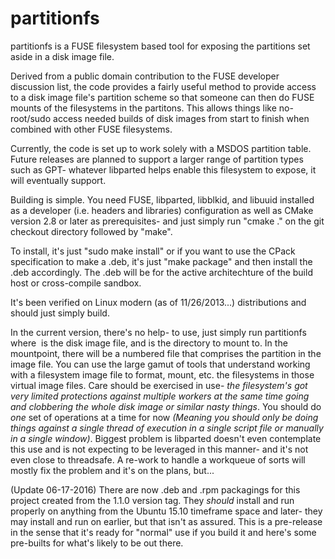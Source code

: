 partitionfs
===========

partitionfs is a FUSE filesystem based tool for exposing the partitions set aside in a disk image file.

Derived from a public domain contribution to the FUSE developer discussion list, the code provides a
fairly useful method to provide access to a disk image file's partition scheme so that someone can then
do FUSE mounts of the filesystems in the partitons.  This allows things like no-root/sudo access 
needed builds of disk images from start to finish when combined with other FUSE filesystems.  

Currently, the code is set up to work solely with a MSDOS partition table.  Future releases are planned
to support a larger range of partition types such as GPT- whatever libparted helps enable this filesystem
to expose, it will eventually support.

Building is simple.  You need FUSE, libparted, libblkid, and libuuid installed as a developer (i.e. 
headers and libraries) configuration as well as CMake version 2.8 or later as prerequisites- and just 
simply run "cmake ." on the git checkout directory followed by "make".

To install, it's just "sudo make install" or if you want to use the CPack specification to make a
.deb, it's just "make package" and then install the .deb accordingly.  The .deb will be for the 
active architechture of the build host or cross-compile sandbox.

It's been verified on Linux modern (as of 11/26/2013...) distributions and should just simply build.

In the current version, there's no help- to use, just simply run partitionfs <image file> <mountpoint>
where <image file> is the disk image file, and <mountpoint> is the directory to mount to.  In the 
mountpoint, there will be a numbered file that comprises the partition in the image file.  You can use
the large gamut of tools that understand working with a filesystem image file to format, mount, etc.
the filesystems in those virtual image files.  Care should be exercised in use- _the filesystem's got very 
limited protections against multiple workers at the same time going and clobbering the whole disk
image or similar nasty things_.  You should do _one_ set of operations at a time for now _(Meaning you 
should only be doing things against a single thread of execution in a single script file or manually 
in a single window)_.  Biggest problem is libparted doesn't even contemplate this use and is not 
expecting to be leveraged in this manner- and it's not even close to threadsafe.  A re-work to handle 
a workqueue of sorts will mostly fix the problem and it's on the plans, but...

(Update 06-17-2016) There are now .deb and .rpm packagings for this project created from the 1.1.0
version tag.  They _*should*_ install and run properly on anything from the Ubuntu 15.10 timeframe
space and later- they may install and run on earlier, but that isn't as assured.  This is a pre-release
in the sense that it's ready for "normal" use if you build it and here's some pre-builts for what's
likely to be out there.
